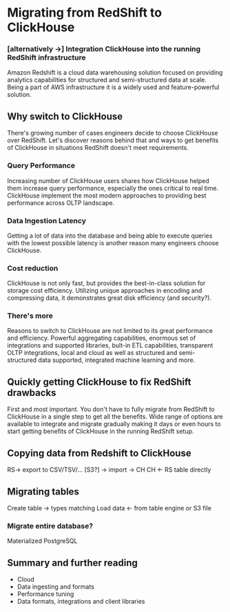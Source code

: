 # Migrating from RedShift to ClickHouse
### [alternatively ->] Integration ClickHouse into the running RedShift infrastructure

Amazon Redshift is a cloud data warehousing solution focused on providing analytics capabilities for structured and semi-structured data at scale. Being a part of AWS infrastructure it is a widely used and feature-powerful solution.

## Why switch to ClickHouse

There's growing number of cases engineers decide to choose ClickHouse over RedShift. Let's discover reasons behind that and ways to get benefits of ClickHouse in situations RedShift doesn't meet requirements.

### Query Performance

Increasing number of ClickHouse users shares how ClickHouse helped them increase query performance, especially the ones critical to real time. ClickHouse implement the most modern approaches to providing best performance across OLTP landscape.

### Data Ingestion Latency

Getting a lot of data into the database and being able to execute queries with the lowest possible latency is another reason many engineers choose ClickHouse.

### Cost reduction

ClickHouse is not only fast, but provides the best-in-class solution for storage cost efficiency. Utilizing unique approaches in encoding and compressing data, it demonstrates great disk efficiency (and security?).

### There's more

Reasons to switch to ClickHouse are not limited to its great performance and efficiency. Powerful aggregating capabilities, enormous set of integrations and supported libraries, bult-in ETL capabilities, transparent OLTP integrations, local and cloud as well as structured and semi-structured data supported, integrated machine learning and more.

## Quickly getting ClickHouse to fix RedShift drawbacks

First and most important. You don't have to fully migrate from RedShift to ClickHouse in a single step to get all the benefits. Wide range of options are available to integrate and migrate gradually making it days or even hours to start getting benefits of ClickHouse in the running RedShift setup.

## Copying data from Redshift to ClickHouse

RS-> export to CSV/TSV/... [S3?] -> import -> CH
CH <- RS table directly

## Migrating tables

Create table -> types matching
Load data <- from table engine or S3 file

### Migrate entire database?

Materialized PostgreSQL

## Summary and further reading

- Cloud
- Data ingesting and formats
- Performance tuning
- Data formats, integrations and client libraries
